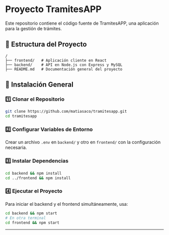 # Proyecto TramitesAPP

Este repositorio contiene el código fuente de TramitesAPP, una aplicación para la gestión de trámites.

## 📂 Estructura del Proyecto

```
/
├── frontend/   # Aplicación cliente en React
├── backend/    # API en Node.js con Express y MySQL
├── README.md   # Documentación general del proyecto
```

## 🚀 Instalación General

### 1️⃣ Clonar el Repositorio

```sh
git clone https://github.com/matiasaco/tramitesapp.git
cd tramitesapp
```

### 2️⃣ Configurar Variables de Entorno

Crear un archivo `.env` en `backend/` y otro en `frontend/` con la configuración necesaria.

### 3️⃣ Instalar Dependencias

```sh
cd backend && npm install
cd ../frontend && npm install
```

### 4️⃣ Ejecutar el Proyecto

Para iniciar el backend y el frontend simultáneamente, usa:

```sh
cd backend && npm start
# En otra terminal
cd frontend && npm start
```

---
